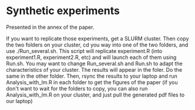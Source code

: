 # Synthetic experiments

Presented in the annex of the paper. 

If you want to replicate those experiments, get a SLURM cluster. 
Then copy the two folders on your cluster, cd you way into one of the two folders, and use ./Run_several.sh.
This script will replicate experiment.R (into experiment1.R, experiment2.R, etc) and will launch each of them using Run.sh. 
You may want to change Run_several.sh and Run.sh to adapt the characteristics of your cluster. 
The results will appear in the foler. 
Do the same in the other folder. 
Then, rsync the results to your laptop and run Analysis_with_lm.R in each folder to get the figures of the paper (if you don't want to wait for the folders to copy, you can also run Analysis_with_lm.R on your cluster, and just pull the generated pdf files to our laptop)
